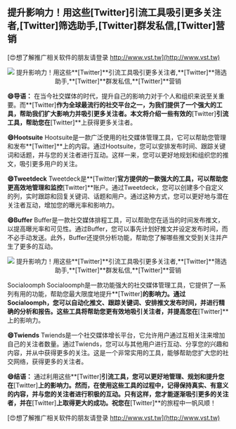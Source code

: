 ## **提升影响力！用这些**[Twitter]**引流工具吸引更多关注者,**[Twitter]**筛选助手,**[Twitter]**群发私信,**[Twitter]**营销**

[😍想了解推广相关软件的朋友请登录 http://www.vst.tw](http://www.vst.tw)

 <center><img src="https://vst.tw/MP4/tuiguang/png/3.png" alt="提升影响力！用这些**[Twitter]**引流工具吸引更多关注者,**[Twitter]**筛选助手,**[Twitter]**群发私信,**[Twitter]**营销"></center>

**😄导语：**
在当今社交媒体的时代，提升自己的影响力对于个人和组织来说至关重要。而**[Twitter]**作为全球最流行的社交平台之一，为我们提供了一个强大的工具，帮助我们扩大影响力并吸引更多关注者。本文将介绍一些有效的**[Twitter]**引流工具，帮助您在**[Twitter]**上获得更多关注者。

**😄Hootsuite**
Hootsuite是一款广泛使用的社交媒体管理工具，它可以帮助您管理和发布**[Twitter]**上的内容。通过Hootsuite，您可以安排发布时间、跟踪关键词和话题，并与您的关注者进行互动。这样一来，您可以更好地规划和组织您的推文，吸引更多用户的关注。

**😄Tweetdeck**
Tweetdeck是**[Twitter]**官方提供的一款强大的工具，可以帮助您更高效地管理和监控**[Twitter]**账户。通过Tweetdeck，您可以创建多个自定义的列，实时跟踪和回复关键词、话题和用户。通过这种方式，您可以更好地与潜在关注者互动，增加您的曝光率和影响力。

**😄Buffer**
Buffer是一款社交媒体排程工具，可以帮助您在适当的时间发布推文，以提高曝光率和可见性。通过Buffer，您可以事先计划好推文并设定发布时间，而不必手动发送。此外，Buffer还提供分析功能，帮助您了解哪些推文受到关注并产生了更多的互动。

 <center><img src="https://vst.tw/MP4/tuiguang/png/5.png" alt="提升影响力！用这些**[Twitter]**引流工具吸引更多关注者,**[Twitter]**筛选助手,**[Twitter]**群发私信,**[Twitter]**营销"></center>

Socialoomph
Socialoomph是一款功能强大的社交媒体管理工具，它提供了一系列有用的功能，帮助您最大限度地提升**[Twitter]**的影响力。通过Socialoomph，您可以自动化推文、跟踪关键词、安排推文发布时间，并进行精确的分析和报告。这些工具将帮助您更有效地吸引关注者，并提高您在**[Twitter]**上的影响力。

**😄Twiends**
Twiends是一个社交媒体增长平台，它允许用户通过互相关注来增加自己的关注者数量。通过Twiends，您可以与其他用户进行互动、分享您的兴趣和内容，并从中获得更多的关注。这是一个非常实用的工具，能够帮助您扩大您的社交网络，获得更多的关注者。

**😄结语：**
通过利用这些**[Twitter]**引流工具，您可以更好地管理、规划和提升您在**[Twitter]**上的影响力。然而，在使用这些工具的过程中，记得保持真实、有意义的内容，并与您的关注者进行积极的互动。只有这样，您才能逐渐吸引更多的关注者，并在**[Twitter]**上取得更大的成功。祝您在**[Twitter]**的旅程中一帆风顺！

[😍想了解推广相关软件的朋友请登录 http://www.vst.tw](http://www.vst.tw)



